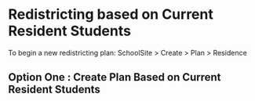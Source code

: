 # Redistricting based on Current Resident Students
To begin a new redistricting plan: SchoolSite > Create > Plan > Residence

## Option One : Create Plan Based on Current Resident Students
